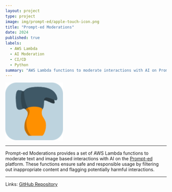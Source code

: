 ```yaml
---
layout: project
type: project
image: img/prompt-ed/apple-touch-icon.png
title: "Prompt-ed Moderations"
date: 2024
published: true
labels:
  - AWS Lambda
  - AI Moderation
  - CI/CD
  - Python
summary: "AWS Lambda functions to moderate interactions with AI on Prompt-ed.org"
---
```


<img class="img-fluid" src="../img/prompt-ed/apple-touch-icon.png">
<hr>

Prompt-ed Moderations provides a set of AWS Lambda functions to moderate text and image based interactions with AI on the <a target="_blank" href="https://prompt-ed.org/">Prompt-ed</a> platform. These functions ensure safe and responsible usage by filtering out inappropriate content and flagging potentially harmful interactions.

<hr> 
Links: <a target="_blank" href="https://github.com/BX-Coding/prompted-moderations">GitHub Repository</a>
